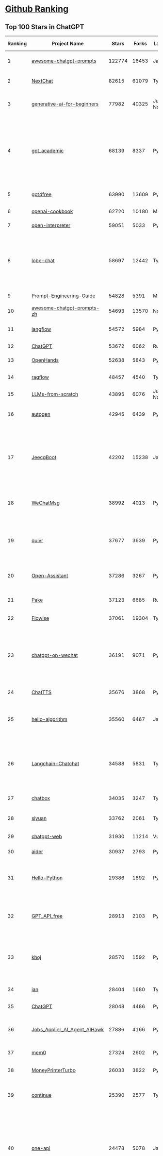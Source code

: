 [Github Ranking](../README.md)
==========

## Top 100 Stars in ChatGPT

| Ranking | Project Name | Stars | Forks | Language | Open Issues | Description | Last Commit |
| ------- | ------------ | ----- | ----- | -------- | ----------- | ----------- | ----------- |
| 1 | [awesome-chatgpt-prompts](https://github.com/f/awesome-chatgpt-prompts) | 122774 | 16453 | JavaScript | 0 | This repo includes ChatGPT prompt curation to use ChatGPT and other LLM tools better. | 2025-04-08T21:40:40Z |
| 2 | [NextChat](https://github.com/ChatGPTNextWeb/NextChat) | 82615 | 61079 | TypeScript | 618 | ✨ Light and Fast AI Assistant. Support: Web \| iOS \| MacOS \| Android \|  Linux \| Windows | 2025-04-07T10:57:52Z |
| 3 | [generative-ai-for-beginners](https://github.com/microsoft/generative-ai-for-beginners) | 77982 | 40325 | Jupyter Notebook | 7 | 21 Lessons, Get Started Building with Generative AI  🔗 https://microsoft.github.io/generative-ai-for-beginners/ | 2025-03-27T12:20:46Z |
| 4 | [gpt_academic](https://github.com/binary-husky/gpt_academic) | 68139 | 8337 | Python | 250 | 为GPT/GLM等LLM大语言模型提供实用化交互接口，特别优化论文阅读/润色/写作体验，模块化设计，支持自定义快捷按钮&函数插件，支持Python和C++等项目剖析&自译解功能，PDF/LaTex论文翻译&总结功能，支持并行问询多种LLM模型，支持chatglm3等本地模型。接入通义千问, deepseekcoder, 讯飞星火, 文心一言, llama2, rwkv, claude2, moss等。 | 2025-03-24T16:13:18Z |
| 5 | [gpt4free](https://github.com/xtekky/gpt4free) | 63990 | 13609 | Python | 33 | The official gpt4free repository \| various collection of powerful language models \| o3 and deepseek r1, gpt-4.5 | 2025-04-06T15:57:17Z |
| 6 | [openai-cookbook](https://github.com/openai/openai-cookbook) | 62720 | 10180 | MDX | 33 | Examples and guides for using the OpenAI API | 2025-04-09T22:52:55Z |
| 7 | [open-interpreter](https://github.com/OpenInterpreter/open-interpreter) | 59051 | 5033 | Python | 214 | A natural language interface for computers | 2025-03-30T20:30:55Z |
| 8 | [lobe-chat](https://github.com/lobehub/lobe-chat) | 58697 | 12442 | TypeScript | 664 | 🤯 Lobe Chat - an open-source, modern-design AI chat framework. Supports Multi AI Providers( OpenAI / Claude 3 / Gemini / Ollama / DeepSeek / Qwen), Knowledge Base (file upload / knowledge management / RAG ), Multi-Modals (Plugins/Artifacts) and Thinking. One-click FREE deployment of your private ChatGPT/ Claude / DeepSeek application. | 2025-04-10T03:20:33Z |
| 9 | [Prompt-Engineering-Guide](https://github.com/dair-ai/Prompt-Engineering-Guide) | 54828 | 5391 | MDX | 140 | 🐙 Guides, papers, lecture, notebooks and resources for prompt engineering | 2025-04-05T16:00:58Z |
| 10 | [awesome-chatgpt-prompts-zh](https://github.com/PlexPt/awesome-chatgpt-prompts-zh) | 54693 | 13570 | None | 38 | ChatGPT 中文调教指南。各种场景使用指南。学习怎么让它听你的话。 | 2025-01-01T08:34:33Z |
| 11 | [langflow](https://github.com/langflow-ai/langflow) | 54572 | 5984 | Python | 413 | Langflow is a powerful tool for building and deploying AI-powered agents and workflows. | 2025-04-10T00:05:40Z |
| 12 | [ChatGPT](https://github.com/lencx/ChatGPT) | 53672 | 6062 | Rust | 786 | 🔮 ChatGPT Desktop Application (Mac, Windows and Linux) | 2024-08-29T17:58:11Z |
| 13 | [OpenHands](https://github.com/All-Hands-AI/OpenHands) | 52638 | 5843 | Python | 206 | 🙌 OpenHands: Code Less, Make More | 2025-04-10T03:36:24Z |
| 14 | [ragflow](https://github.com/infiniflow/ragflow) | 48457 | 4540 | TypeScript | 1752 | RAGFlow is an open-source RAG (Retrieval-Augmented Generation) engine based on deep document understanding. | 2025-04-09T13:13:05Z |
| 15 | [LLMs-from-scratch](https://github.com/rasbt/LLMs-from-scratch) | 43895 | 6076 | Jupyter Notebook | 0 | Implement a ChatGPT-like LLM in PyTorch from scratch, step by step | 2025-04-06T23:29:23Z |
| 16 | [autogen](https://github.com/microsoft/autogen) | 42945 | 6439 | Python | 484 | A programming framework for agentic AI 🤖 PyPi: autogen-agentchat Discord: https://aka.ms/autogen-discord Office Hour: https://aka.ms/autogen-officehour | 2025-04-10T02:44:59Z |
| 17 | [JeecgBoot](https://github.com/jeecgboot/JeecgBoot) | 42202 | 15238 | Java | 29 | 🔥「AI 低代码平台」前后端分离 SpringBoot 2.x/3.x，SpringCloud，Ant Design&Vue3，Mybatis，Shiro！强大的代码生成器让前后端代码一键生成，无需写任何代码! 引领AI低代码开发模式 AI生成->OnlineCoding->代码生成->手工MERGE，帮助Java项目解决80%重复工作，让开发更关注业务，提高开发效率、节省成本，同时又不失灵活性 | 2025-04-09T08:15:20Z |
| 18 | [WeChatMsg](https://github.com/LC044/WeChatMsg) | 38992 | 4013 | Python | 27 | 提取微信聊天记录，将其导出成HTML、Word、Excel文档永久保存，对聊天记录进行分析生成年度聊天报告，用聊天数据训练专属于个人的AI聊天助手 | 2025-04-09T04:38:13Z |
| 19 | [quivr](https://github.com/QuivrHQ/quivr) | 37677 | 3639 | Python | 23 | Opiniated RAG for integrating GenAI in your apps 🧠   Focus on your product rather than the RAG. Easy integration in existing products with customisation!  Any LLM: GPT4, Groq, Llama. Any Vectorstore: PGVector, Faiss. Any Files. Anyway you want.  | 2025-04-09T11:31:09Z |
| 20 | [Open-Assistant](https://github.com/LAION-AI/Open-Assistant) | 37286 | 3267 | Python | 227 | OpenAssistant is a chat-based assistant that understands tasks, can interact with third-party systems, and retrieve information dynamically to do so. | 2024-08-17T01:55:35Z |
| 21 | [Pake](https://github.com/tw93/Pake) | 37123 | 6685 | Rust | 44 | 🤱🏻 Turn any webpage into a desktop app with Rust.  🤱🏻 利用 Rust 轻松构建轻量级多端桌面应用 | 2025-03-25T12:35:16Z |
| 22 | [Flowise](https://github.com/FlowiseAI/Flowise) | 37061 | 19304 | TypeScript | 524 | Drag & drop UI to build your customized LLM flow | 2025-04-09T08:37:18Z |
| 23 | [chatgpt-on-wechat](https://github.com/zhayujie/chatgpt-on-wechat) | 36191 | 9071 | Python | 283 | 基于大模型搭建的聊天机器人，同时支持 微信公众号、企业微信应用、飞书、钉钉 等接入，可选择GPT3.5/GPT-4o/GPT-o1/ DeepSeek/Claude/文心一言/讯飞星火/通义千问/ Gemini/GLM-4/Claude/Kimi/LinkAI，能处理文本、语音和图片，访问操作系统和互联网，支持基于自有知识库进行定制企业智能客服。 | 2025-04-09T10:51:02Z |
| 24 | [ChatTTS](https://github.com/2noise/ChatTTS) | 35676 | 3868 | Python | 69 | A generative speech model for daily dialogue. | 2025-03-14T03:34:46Z |
| 25 | [hello-algorithm](https://github.com/geekxh/hello-algorithm) | 35560 | 6467 | Java | 12 | 🌍 针对小白的算法训练 \| 包括四部分：①.大厂面经 ②.力扣图解  ③.千本开源电子书 ④.百张技术思维导图（项目花了上百小时，希望可以点 star 支持，🌹感谢~）推荐免费ChatGPT使用网站 | 2023-06-13T04:13:17Z |
| 26 | [Langchain-Chatchat](https://github.com/chatchat-space/Langchain-Chatchat) | 34588 | 5831 | TypeScript | 194 | Langchain-Chatchat（原Langchain-ChatGLM）基于 Langchain 与 ChatGLM, Qwen 与 Llama 等语言模型的 RAG 与 Agent 应用 \| Langchain-Chatchat (formerly langchain-ChatGLM), local knowledge based LLM (like ChatGLM, Qwen and Llama) RAG and Agent app with langchain  | 2025-03-25T15:45:51Z |
| 27 | [chatbox](https://github.com/chatboxai/chatbox) | 34035 | 3247 | TypeScript | 641 | User-friendly Desktop Client App for AI Models/LLMs (GPT, Claude, Gemini, Ollama...) | 2025-03-20T15:20:56Z |
| 28 | [siyuan](https://github.com/siyuan-note/siyuan) | 33762 | 2061 | TypeScript | 314 | A privacy-first, self-hosted, fully open source personal knowledge management software, written in typescript and golang. | 2025-04-10T03:34:27Z |
| 29 | [chatgpt-web](https://github.com/Chanzhaoyu/chatgpt-web) | 31930 | 11214 | Vue | 0 | 用 Express 和  Vue3 搭建的 ChatGPT 演示网页 | 2024-08-16T15:26:57Z |
| 30 | [aider](https://github.com/Aider-AI/aider) | 30937 | 2793 | Python | 704 | aider is AI pair programming in your terminal | 2025-04-08T08:56:57Z |
| 31 | [Hello-Python](https://github.com/mouredev/Hello-Python) | 29386 | 1892 | Python | 26 | Curso para aprender el lenguaje de programación Python desde cero y para principiantes. 100 clases, 44 horas en vídeo, código, proyectos y grupo de chat. Fundamentos, frontend, backend, testing, IA... | 2025-02-28T12:39:35Z |
| 32 | [GPT_API_free](https://github.com/chatanywhere/GPT_API_free) | 28913 | 2103 | Python | 5 | Free ChatGPT&DeepSeek API Key，免费ChatGPT&DeepSeek API。免费接入DeepSeek API和GPT4 API，支持 gpt \| deepseek \| claude \| gemini \| grok 等排名靠前的常用大模型。 | 2025-03-17T20:29:27Z |
| 33 | [khoj](https://github.com/khoj-ai/khoj) | 28570 | 1592 | Python | 71 | Your AI second brain. Self-hostable. Get answers from the web or your docs. Build custom agents, schedule automations, do deep research. Turn any online or local LLM into your personal, autonomous AI (gpt, claude, gemini, llama, qwen, mistral). Get started - free. | 2025-04-08T12:37:22Z |
| 34 | [jan](https://github.com/menloresearch/jan) | 28404 | 1680 | TypeScript | 167 | Jan is an open source alternative to ChatGPT that runs 100% offline on your computer | 2025-04-09T13:12:34Z |
| 35 | [ChatGPT](https://github.com/acheong08/ChatGPT) | 28048 | 4486 | Python | 11 | Reverse engineered ChatGPT API | 2023-08-02T06:02:10Z |
| 36 | [Jobs_Applier_AI_Agent_AIHawk](https://github.com/feder-cr/Jobs_Applier_AI_Agent_AIHawk) | 27886 | 4166 | Python | 37 | AIHawk aims to easy job hunt process by automating the job application process. Utilizing artificial intelligence, it enables users to apply for multiple jobs in a tailored way. | 2025-03-14T12:01:49Z |
| 37 | [mem0](https://github.com/mem0ai/mem0) | 27324 | 2602 | Python | 237 | The Memory layer for AI Agents | 2025-04-09T19:32:20Z |
| 38 | [MoneyPrinterTurbo](https://github.com/harry0703/MoneyPrinterTurbo) | 26033 | 3822 | Python | 116 | 利用AI大模型，一键生成高清短视频 Generate short videos with one click using AI LLM. | 2025-03-23T10:45:27Z |
| 39 | [continue](https://github.com/continuedev/continue) | 25390 | 2577 | TypeScript | 732 | ⏩ Create, share, and use custom AI code assistants with our open-source IDE extensions and hub of models, rules, prompts, docs, and other building blocks | 2025-04-10T02:18:54Z |
| 40 | [one-api](https://github.com/songquanpeng/one-api) | 24478 | 5078 | JavaScript | 825 | LLM API 管理 & 分发系统，支持 OpenAI、Azure、Anthropic Claude、Google Gemini、DeepSeek、字节豆包、ChatGLM、文心一言、讯飞星火、通义千问、360 智脑、腾讯混元等主流模型，统一 API 适配，可用于 key 管理与二次分发。单可执行文件，提供 Docker 镜像，一键部署，开箱即用。LLM API management & key redistribution system, unifying multiple providers under a single API. Single binary, Docker-ready, with an English UI. | 2025-02-21T11:30:22Z |
| 41 | [openai-translator](https://github.com/openai-translator/openai-translator) | 24328 | 1781 | TypeScript | 477 | 基于 ChatGPT API 的划词翻译浏览器插件和跨平台桌面端应用    -    Browser extension and cross-platform desktop application for translation based on ChatGPT API. | 2024-11-16T20:34:00Z |
| 42 | [LibreChat](https://github.com/danny-avila/LibreChat) | 24306 | 4094 | TypeScript | 136 | Enhanced ChatGPT Clone: Features Agents, DeepSeek, Anthropic, AWS, OpenAI, Assistants API, Azure, Groq, o1, GPT-4o, Mistral, OpenRouter, Vertex AI, Gemini, Artifacts, AI model switching, message search, Code Interpreter, langchain, DALL-E-3, OpenAPI Actions, Functions, Secure Multi-User Auth, Presets, open-source for self-hosting. Active project. | 2025-04-09T22:39:49Z |
| 43 | [Chat2DB](https://github.com/CodePhiliaX/Chat2DB) | 22251 | 2416 | Java | 444 | 🔥🔥🔥AI-driven database tool and SQL client, The hottest GUI client, supporting MySQL, Oracle, PostgreSQL, DB2, SQL Server, DB2, SQLite, H2, ClickHouse, and more. | 2025-03-05T07:57:52Z |
| 44 | [LLaVA](https://github.com/haotian-liu/LLaVA) | 22140 | 2437 | Python | 1062 | [NeurIPS'23 Oral] Visual Instruction Tuning (LLaVA) built towards GPT-4V level capabilities and beyond. | 2024-08-12T09:52:38Z |
| 45 | [chatgpt-retrieval-plugin](https://github.com/openai/chatgpt-retrieval-plugin) | 21164 | 3694 | Python | 167 | The ChatGPT Retrieval Plugin lets you easily find personal or work documents by asking questions in natural language. | 2024-07-04T22:00:16Z |
| 46 | [SmsForwarder](https://github.com/pppscn/SmsForwarder) | 20543 | 2692 | Kotlin | 11 | 短信转发器——监控Android手机短信、来电、APP通知，并根据指定规则转发到其他手机：钉钉群自定义机器人、钉钉企业内机器人、企业微信群机器人、飞书机器人、企业微信应用消息、邮箱、bark、webhook、Telegram机器人、Server酱、PushPlus、手机短信等。包括主动控制服务端与客户端，让你轻松远程发短信、查短信、查通话、查话簿、查电量等。（V3.0 新增）PS.这个APK主要是学习与自用，如有BUG请提ISSUE，同时欢迎大家提PR指正 | 2025-03-21T11:12:12Z |
| 47 | [architecture.of.internet-product](https://github.com/davideuler/architecture.of.internet-product) | 20246 | 4678 | HTML | 3 | 互联网公司技术架构，微信/淘宝/微博/腾讯/阿里/美团点评/百度/OpenAI/Google/Facebook/Amazon/eBay的架构，欢迎PR补充 | 2024-02-17T12:02:24Z |
| 48 | [haystack](https://github.com/deepset-ai/haystack) | 20227 | 2127 | Python | 115 | AI orchestration framework to build customizable, production-ready LLM applications. Connect components (models, vector DBs, file converters) to pipelines or agents that can interact with your data. With advanced retrieval methods, it's best suited for building RAG, question answering, semantic search or conversational agent chatbots. | 2025-04-09T18:46:47Z |
| 49 | [best-of-ml-python](https://github.com/ml-tooling/best-of-ml-python) | 19914 | 2750 | None | 23 | 🏆 A ranked list of awesome machine learning Python libraries. Updated weekly. | 2025-04-03T15:24:22Z |
| 50 | [awesome-free-chatgpt](https://github.com/LiLittleCat/awesome-free-chatgpt) | 19706 | 1369 | Python | 51 | 🆓免费的 ChatGPT 镜像网站列表，持续更新。List of free ChatGPT mirror sites, continuously updated.  | 2025-04-01T10:20:27Z |
| 51 | [ChatPaper](https://github.com/kaixindelele/ChatPaper) | 18837 | 1949 | Python | 68 | Use ChatGPT to summarize the arXiv papers. 全流程加速科研，利用chatgpt进行论文全文总结+专业翻译+润色+审稿+审稿回复 | 2024-04-04T02:45:02Z |
| 52 | [vpncn.github.io](https://github.com/vpncn/vpncn.github.io) | 17082 | 1519 | HTML | 0 | 2025中国翻墙软件VPN推荐以及科学上网避坑，稳定好用。对比SSR机场、蓝灯、V2ray、老王VPN、VPS搭建梯子等科学上网与翻墙软件，中国最新科学上网翻墙梯子VPN下载推荐，访问Chatgpt。 | 2025-03-08T15:06:14Z |
| 53 | [carrot](https://github.com/xx025/carrot) | 17073 | 1451 | None | 1 | Free ChatGPT Site List 这儿为你准备了众多免费好用的ChatGPT镜像站点 | 2025-04-02T14:54:14Z |
| 54 | [FinGPT](https://github.com/AI4Finance-Foundation/FinGPT) | 15764 | 2214 | Jupyter Notebook | 71 | FinGPT: Open-Source Financial Large Language Models!  Revolutionize 🔥    We release the trained model on HuggingFace. | 2024-12-26T03:22:34Z |
| 55 | [ChatALL](https://github.com/ai-shifu/ChatALL) | 15710 | 1672 | JavaScript | 223 |  Concurrently chat with ChatGPT, Bing Chat, Bard, Alpaca, Vicuna, Claude, ChatGLM, MOSS, 讯飞星火, 文心一言 and more, discover the best answers | 2025-03-14T16:14:36Z |
| 56 | [DocsGPT](https://github.com/arc53/DocsGPT) | 15524 | 1657 | TypeScript | 32 | DocsGPT is an open-source genAI tool that helps users get reliable answers from knowledge source, while avoiding hallucinations. It enables private and reliable information retrieval, with tooling and agentic system capability built in. | 2025-04-08T12:56:34Z |
| 57 | [ChuanhuChatGPT](https://github.com/GaiZhenbiao/ChuanhuChatGPT) | 15413 | 2289 | Python | 122 | GUI for ChatGPT API and many LLMs. Supports agents, file-based QA, GPT finetuning and query with web search. All with a neat UI. | 2025-03-13T09:36:38Z |
| 58 | [web-llm](https://github.com/mlc-ai/web-llm) | 15175 | 990 | TypeScript | 98 | High-performance In-browser LLM Inference Engine  | 2025-01-21T08:18:46Z |
| 59 | [kirara-ai](https://github.com/lss233/kirara-ai) | 14974 | 1655 | Python | 245 | 🤖 可 DIY 的 多模态 AI 聊天机器人 \| 🚀 快速接入 微信、 QQ、Telegram、等聊天平台 \| 🦈支持DeepSeek、Grok、Claude、Ollama、Gemini、OpenAI \| 工作流系统、网页搜索、AI画图、人设调教、虚拟女仆、语音对话 \|  | 2025-04-06T19:17:25Z |
| 60 | [leedl-tutorial](https://github.com/datawhalechina/leedl-tutorial) | 14908 | 3007 | Jupyter Notebook | 8 | 《李宏毅深度学习教程》（李宏毅老师推荐👍，苹果书🍎），PDF下载地址：https://github.com/datawhalechina/leedl-tutorial/releases | 2025-04-03T03:27:19Z |
| 61 | [KeepChatGPT](https://github.com/xcanwin/KeepChatGPT) | 14806 | 730 | JavaScript | 95 | 这是一款提高ChatGPT的数据安全能力和效率的插件。并且免费共享大量创新功能，如：自动刷新、保持活跃、数据安全、取消审计、克隆对话、言无不尽、净化页面、展示大屏、拦截跟踪、日新月异、明察秋毫等。让我们的AI体验无比安全、顺畅、丝滑、高效、简洁。 | 2025-03-23T09:12:53Z |
| 62 | [open-im-server](https://github.com/openimsdk/open-im-server) | 14548 | 2565 | Go | 102 | IM Chat ChatGPT | 2025-04-02T10:18:24Z |
| 63 | [ai-chatbot](https://github.com/vercel/ai-chatbot) | 14537 | 3856 | TypeScript | 191 | A full-featured, hackable Next.js AI chatbot built by Vercel | 2025-04-10T00:46:27Z |
| 64 | [repomix](https://github.com/yamadashy/repomix) | 14416 | 613 | TypeScript | 77 | 📦 Repomix (formerly Repopack) is a powerful tool that packs your entire repository into a single, AI-friendly file. Perfect for when you need to feed your codebase to Large Language Models (LLMs) or other AI tools like Claude, ChatGPT, DeepSeek, Perplexity, Gemini, Gemma, Llama, Grok, and more. | 2025-04-07T02:37:06Z |
| 65 | [novel](https://github.com/steven-tey/novel) | 14371 | 1185 | TypeScript | 103 | Notion-style WYSIWYG editor with AI-powered autocompletion. | 2025-01-18T14:26:33Z |
| 66 | [botpress](https://github.com/botpress/botpress) | 13517 | 1951 | TypeScript | 8 | The open-source hub to build & deploy GPT/LLM Agents ⚡️ | 2025-04-09T23:48:06Z |
| 67 | [RWKV-LM](https://github.com/BlinkDL/RWKV-LM) | 13495 | 907 | Python | 100 | RWKV (pronounced RwaKuv) is an RNN with great LLM performance, which can also be directly trained like a GPT transformer (parallelizable). We are at RWKV-7 "Goose". So it's combining the best of RNN and transformer - great performance, linear time, constant space (no kv-cache), fast training, infinite ctx_len, and free sentence embedding. | 2025-04-07T09:58:44Z |
| 68 | [wechat-chatgpt](https://github.com/fuergaosi233/wechat-chatgpt) | 13327 | 3853 | TypeScript | 0 | Use ChatGPT On Wechat via wechaty | 2024-05-20T09:44:41Z |
| 69 | [chatgpt-google-extension](https://github.com/wong2/chatgpt-google-extension) | 13236 | 1489 | TypeScript | 97 | This project is deprecated. Check my new project ChatHub: | 2024-08-14T17:49:27Z |
| 70 | [CosyVoice](https://github.com/FunAudioLLM/CosyVoice) | 12844 | 1303 | Python | 615 | Multi-lingual large voice generation model, providing inference, training and deployment full-stack ability. | 2025-04-08T04:23:45Z |
| 71 | [onyx](https://github.com/onyx-dot-app/onyx) | 12634 | 1628 | Python | 248 | Gen-AI Chat for Teams - Think ChatGPT if it had access to your team's unique knowledge. | 2025-04-10T02:34:33Z |
| 72 | [MOSS](https://github.com/OpenMOSS/MOSS) | 12045 | 1144 | Python | 235 | An open-source tool-augmented conversational language model from Fudan University | 2024-07-13T14:52:59Z |
| 73 | [gorilla](https://github.com/ShishirPatil/gorilla) | 11963 | 1084 | Python | 98 | Gorilla: Training and Evaluating LLMs for Function Calls (Tool Calls) | 2025-04-10T00:20:39Z |
| 74 | [h2ogpt](https://github.com/h2oai/h2ogpt) | 11757 | 1297 | Python | 285 | Private chat with local GPT with document, images, video, etc. 100% private, Apache 2.0. Supports oLLaMa, Mixtral, llama.cpp, and more. Demo: https://gpt.h2o.ai/ https://gpt-docs.h2o.ai/ | 2025-03-26T15:07:15Z |
| 75 | [MoneyPrinter](https://github.com/FujiwaraChoki/MoneyPrinter) | 11617 | 1502 | Python | 6 | Automate Creation of YouTube Shorts using MoviePy. | 2025-03-20T07:46:34Z |
| 76 | [void](https://github.com/voideditor/void) | 11532 | 711 | TypeScript | 73 | None | 2025-04-10T03:05:55Z |
| 77 | [LLMSurvey](https://github.com/RUCAIBox/LLMSurvey) | 11344 | 882 | Python | 21 | The official GitHub page for the survey paper "A Survey of Large Language Models". | 2025-03-11T09:51:42Z |
| 78 | [awesome-chatgpt-zh](https://github.com/EmbraceAGI/awesome-chatgpt-zh) | 11083 | 916 | Python | 0 | ChatGPT 中文指南🔥，ChatGPT 中文调教指南，指令指南，应用开发指南，精选资源清单，更好的使用 chatGPT 让你的生产力 up up up! 🚀 | 2024-11-05T10:24:21Z |
| 79 | [llama-gpt](https://github.com/getumbrel/llama-gpt) | 10959 | 714 | TypeScript | 84 | A self-hosted, offline, ChatGPT-like chatbot. Powered by Llama 2. 100% private, with no data leaving your device. New: Code Llama support! | 2024-04-23T18:56:06Z |
| 80 | [mi-gpt](https://github.com/idootop/mi-gpt) | 10736 | 1366 | TypeScript | 9 | 🏠 将小爱音箱接入 ChatGPT 和豆包，改造成你的专属语音助手。 | 2025-04-06T08:53:06Z |
| 81 | [shell_gpt](https://github.com/TheR1D/shell_gpt) | 10656 | 840 | Python | 86 | A command-line productivity tool powered by AI large language models like GPT-4, will help you accomplish your tasks faster and more efficiently. | 2025-04-08T10:50:58Z |
| 82 | [chatGPTBox](https://github.com/josStorer/chatGPTBox) | 10465 | 799 | JavaScript | 330 | Integrating ChatGPT into your browser deeply, everything you need is here | 2025-01-31T10:37:06Z |
| 83 | [LangBot](https://github.com/RockChinQ/LangBot) | 10400 | 760 | Python | 88 | 😎简单易用、🧩丰富生态 - 大模型原生即时通信机器人平台 \| 适配 QQ / 微信（企业微信、个人微信）/ 飞书 / 钉钉 / Discord / Telegram / Slack 等平台 \| 支持 ChatGPT、DeepSeek、Dify、Claude、Gemini、xAI Grok、Ollama、LM Studio、阿里云百炼、火山方舟、SiliconFlow、Qwen、Moonshot、ChatGLM、SillyTraven、MCP 等 LLM 的机器人 / Agent \| LLM-based instant messaging bots platform, supports Discord, Telegram, WeChat, Lark, DingTalk, QQ, Slack | 2025-04-09T14:00:39Z |
| 84 | [promptflow](https://github.com/microsoft/promptflow) | 10206 | 963 | Python | 81 | Build high-quality LLM apps - from prototyping, testing to production deployment and monitoring. | 2025-04-01T21:33:39Z |
| 85 | [open-saas](https://github.com/wasp-lang/open-saas) | 10102 | 1032 | TypeScript | 75 | A free, open-source SaaS app starter for React & Node.js with superpowers. Full-featured. Community-driven. | 2025-04-08T09:18:09Z |
| 86 | [go-openai](https://github.com/sashabaranov/go-openai) | 9826 | 1545 | Go | 131 | OpenAI ChatGPT, GPT-3, GPT-4, DALL·E, Whisper API wrapper for Go | 2025-03-20T19:13:33Z |
| 87 | [ChatRWKV](https://github.com/BlinkDL/ChatRWKV) | 9471 | 704 | Python | 33 | ChatRWKV is like ChatGPT but powered by RWKV (100% RNN) language model, and open source. | 2025-01-28T06:51:26Z |
| 88 | [Bob](https://github.com/ripperhe/Bob) | 9234 | 517 | None | 111 | Bob 是一款 macOS 平台的翻译和 OCR 软件。 | 2025-01-24T08:30:17Z |
| 89 | [chainlit](https://github.com/Chainlit/chainlit) | 9206 | 1241 | TypeScript | 327 | Build Conversational AI in minutes ⚡️ | 2025-04-09T17:57:18Z |
| 90 | [BingGPT](https://github.com/dice2o/BingGPT) | 9177 | 704 | JavaScript | 235 | Desktop application of new Bing's AI-powered chat (Windows, macOS and Linux) | 2024-02-08T15:06:01Z |
| 91 | [hamulete](https://github.com/hoochanlon/hamulete) | 9055 | 1877 | Python | 0 | 🏔️国立台湾大学、新加坡国立大学、早稻田大学、东京大学，中央研究院（台湾）以及中国重点高校及科研机构，社科、经济、数学、博弈论、哲学、系统工程类学术论文等知识库。 | 2025-02-14T08:23:04Z |
| 92 | [supermemory](https://github.com/supermemoryai/supermemory) | 9005 | 868 | TypeScript | 8 | Build your own second brain with supermemory. It's a ChatGPT for your bookmarks. Import tweets or save websites and content using the chrome extension. | 2025-04-08T23:26:13Z |
| 93 | [chatgpt_system_prompt](https://github.com/LouisShark/chatgpt_system_prompt) | 8857 | 1263 | HTML | 0 | A collection of GPT system prompts and various prompt injection/leaking knowledge. | 2025-04-01T03:26:10Z |
| 94 | [LangGPT](https://github.com/langgptai/LangGPT) | 8843 | 714 | Jupyter Notebook | 0 | LangGPT: Empowering everyone to become a prompt expert!🚀  Structured Prompt，Language of GPT, 结构化提示词，结构化Prompt | 2024-12-13T10:22:49Z |
| 95 | [go-proxy-bingai](https://github.com/adams549659584/go-proxy-bingai) | 8763 | 13081 | HTML | 217 | 用 Vue3 和 Go 搭建的微软 New Bing 演示站点，拥有一致的 UI 体验，支持 ChatGPT 提示词，国内可用。 | 2024-03-20T07:24:11Z |
| 96 | [chat-ui](https://github.com/huggingface/chat-ui) | 8541 | 1277 | TypeScript | 304 | Open source codebase powering the HuggingChat app | 2025-04-09T19:42:23Z |
| 97 | [LMFlow](https://github.com/OptimalScale/LMFlow) | 8392 | 834 | Python | 73 | An Extensible Toolkit for Finetuning and Inference of Large Foundation Models. Large Models for All. | 2025-03-28T08:13:54Z |
| 98 | [BetterChatGPT](https://github.com/ztjhz/BetterChatGPT) | 8365 | 2786 | TypeScript | 214 | An amazing UI for OpenAI's ChatGPT (Website + Windows + MacOS + Linux) | 2024-08-14T10:26:46Z |
| 99 | [awesome-chatgpt](https://github.com/humanloop/awesome-chatgpt) | 8226 | 521 | None | 23 | Curated list of awesome tools, demos, docs for ChatGPT and GPT-3 | 2024-05-13T01:11:31Z |
| 100 | [coai](https://github.com/coaidev/coai) | 8200 | 1101 | TypeScript | 19 | 🚀 Next Generation AI One-Stop Internationalization Solution. 🚀 下一代 AI 一站式 B/C 端解决方案，支持 OpenAI，Midjourney，Claude，讯飞星火，Stable Diffusion，DALL·E，ChatGLM，通义千问，腾讯混元，360 智脑，百川 AI，火山方舟，新必应，Gemini，Moonshot 等模型，支持对话分享，自定义预设，云端同步，模型市场，支持弹性计费和订阅计划模式，支持图片解析，支持联网搜索，支持模型缓存，丰富美观的后台管理与仪表盘数据统计。 | 2025-03-24T17:56:38Z |

